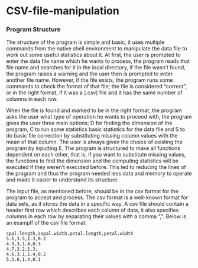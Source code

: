 # CSV-file-manipulation

### Program Structure

The structure of the program is simple and basic, it uses multiple commands from the native
shell environment to manipulate the data file to work out some useful statistics about it. At first,
the user is prompted to enter the data file name which he wants to process, the program reads
that file name and searches for it in the local directory, if the file wasn’t found, the program
raises a warning and the user then is prompted to enter another file name. However, if the file
exists, the program runs some commands to check the format of that file; the file is considered
“correct”, or in the right format, if it was a (.csv) file and it has the same number of columns in
each row.

When the file is found and marked to be in the right format, the program asks the user what type
of operation he wants to proceed with, the program gives the user three main options; D for
finding the dimension of the program, C to run some statistics basic statistics for the data file and
S to do basic file correction by substituting missing column values with the mean of that column.
The user is always given the choice of existing the program by inputting E.
The program is structured to make all functions dependent on each other, that is, if you want to
substitute missing values, the functions to find the dimension and the computing statistics will be
executed if they weren’t executed before. This led to reducing the lines of the program and thus
the program needed less data and memory to operate and made it easier to understand its
structure.

The input file, as mentioned before, should be in the csv format for the program to accept and
process. The csv format is a well-known format for data sets, as it stores the data in a specific
way. A csv file should contain a header first row which describes each column of data, it also
specifies columns in each row by separating their values with a comma “,”. Below is an examplf of the csv file format:

    spal.length,sepal.width,petal.length,petal.width
    5.1,3.5,1.3,0.2
    4.9,3,1.4,0.3
    4.7,3.2,1.3,
    4.6,3.1,1.4,0.2
    5,3.6,1.4,0.1
